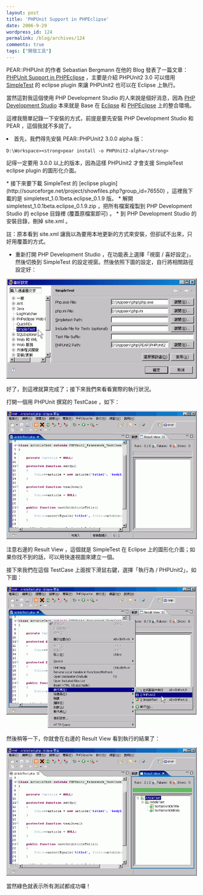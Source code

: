 ```yaml
---
layout: post
title: 'PHPUnit Support in PHPEclipse'
date: 2006-9-29
wordpress_id: 124
permalink: /blog/archives/124
comments: true
tags: ["開發工具"]
---
```


PEAR::PHPUnit 的作者 Sebastian Bergmann 在他的 Blog 發表了一篇文章：[PHPUnit Support in PHPEclipse](http://www.sebastian-bergmann.de/blog/archives/586-PHPUnit-Support-in-PHPEclipse.html) ，主要是介紹 PHPUnit2 3.0 可以借用 [SimpleTest](http://www.lastcraft.com/simple_test.php) 的 eclipse plugin 來讓 PHPUnit2 也可以在 Eclipse 上執行。

當然這對我這個使用 PHP Development Studio 的人來說是個好消息，因為 [PHP Development Studio](http://www.joomlatwork.com/products/free_products_for_joomla/php_development_studio_2.0.html) 本來就是 Base 在 [Eclipse](http://www.eclipse.org/) 和 [PHPEclipse](http://www.phpeclipse.de/) 上的整合環境。

<!--more-->

這裡我簡單記錄一下安裝的方式，前提是要先安裝 PHP Development Studio 和 PEAR ，這個我就不多說了。

<li>
首先，我們得先安裝 PEAR::PHPUnit2 3.0.0 alpha 版： 

```
D:\Workspace><strong>pear install -o PHPUnit2-alpha</strong>

```

記得一定要用 3.0.0 以上的版本，因為這樣 PHPUnit2 才會支援 SimpleTest eclipse plugin 的圖形化介面。
</li>
* 接下來要下載 SimpleTest 的 [eclipse plugin](http://sourceforge.net/project/showfiles.php?group_id=76550) ，這裡我下載的是 simpletest_1.0.1beta.eclipse_0.1.9 版。 
* 解開 simpletest_1.0.1beta.eclipse_0.1.9.zip ，把所有檔案複製到 PHP Development Studio 的 eclipse 目錄裡 (覆蓋原檔案即可) 。
* 到 PHP Development Studio 的安裝目錄，刪掉 site.xml 。

註：原本看到 site.xml 讓我以為要用本地更新的方式來安裝，但卻試不出來，只好用覆蓋的方式。
* 重新打開 PHP Development Studio ，在功能表上選擇「視窗 / 喜好設定」，然後切換到 SimpleTest 的設定視窗。然後依照下圖的設定，自行將相關路徑設定好：

[![SimpleTest eclipse plugin setting.](/resources/phpunit_on_phpeclipse/01.gif)](/resources/phpunit_on_phpeclipse/01.gif)


好了，到這裡就算完成了；接下來我們來看看實際的執行狀況。

打開一個用 PHPUnit 撰寫的 TestCase ，如下：

[![TestCase](/resources/phpunit_on_phpeclipse/02.gif)](/resources/phpunit_on_phpeclipse/02.gif)

注意右邊的 Result View ，這個就是 SimpleTest 在 Eclipse 上的圖形化介面；如果你找不到的話，可以用快速視圖來建立一個。

接下來我們在這個 TestCase 上面按下滑鼠右鍵，選擇「執行為 / PHPUnit2」，如下圖：

[![Run TestCase](/resources/phpunit_on_phpeclipse/03.gif)](/resources/phpunit_on_phpeclipse/03.gif)

然後稍等一下，你就會在右邊的 Result View 看到執行的結果了：

[![Run TestCase Success](/resources/phpunit_on_phpeclipse/04.gif)](/resources/phpunit_on_phpeclipse/04.gif)

當然綠色就表示所有測試都成功囉！
